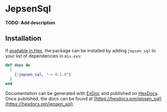# JepsenSql

**TODO: Add description**

## Installation

If [available in Hex](https://hex.pm/docs/publish), the package can be installed
by adding `jepsen_sql` to your list of dependencies in `mix.exs`:

```elixir
def deps do
  [
    {:jepsen_sql, "~> 0.1.0"}
  ]
end
```

Documentation can be generated with [ExDoc](https://github.com/elixir-lang/ex_doc)
and published on [HexDocs](https://hexdocs.pm). Once published, the docs can
be found at [https://hexdocs.pm/jepsen_sql](https://hexdocs.pm/jepsen_sql).

